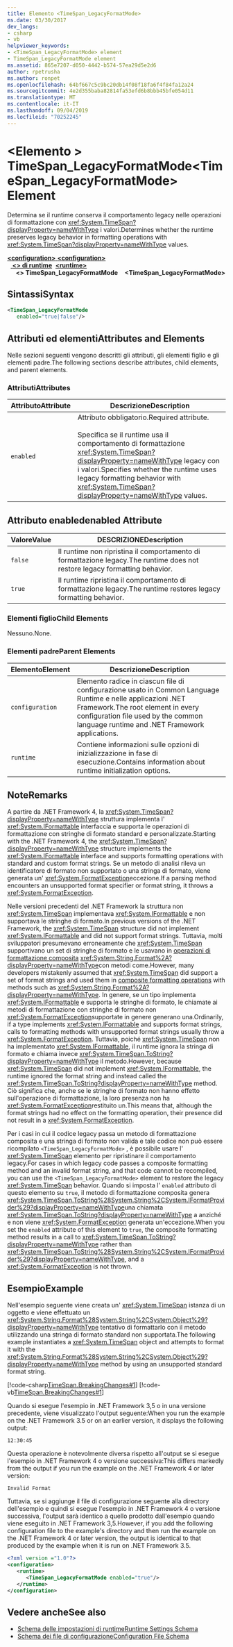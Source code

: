 ```yaml
---
title: Elemento <TimeSpan_LegacyFormatMode>
ms.date: 03/30/2017
dev_langs:
- csharp
- vb
helpviewer_keywords:
- <TimeSpan_LegacyFormatMode> element
- TimeSpan_LegacyFormatMode element
ms.assetid: 865e7207-d050-4442-b574-57ea29d5e2d6
author: rpetrusha
ms.author: ronpet
ms.openlocfilehash: 64bf667c5c9bc20db14f08f18fa6f4f84fa12a24
ms.sourcegitcommit: 4e2d355baba82814fa53efd6b8bbb45bfe054d11
ms.translationtype: MT
ms.contentlocale: it-IT
ms.lasthandoff: 09/04/2019
ms.locfileid: "70252245"
---
```

# <a name="timespan_legacyformatmode-element"></a><span data-ttu-id="42c00-102">\<Elemento > TimeSpan_LegacyFormatMode</span><span class="sxs-lookup"><span data-stu-id="42c00-102">\<TimeSpan_LegacyFormatMode> Element</span></span>

<span data-ttu-id="42c00-103">Determina se il runtime conserva il comportamento legacy nelle operazioni di formattazione con <xref:System.TimeSpan?displayProperty=nameWithType> i valori.</span><span class="sxs-lookup"><span data-stu-id="42c00-103">Determines whether the runtime preserves legacy behavior in formatting operations with <xref:System.TimeSpan?displayProperty=nameWithType> values.</span></span>

<span data-ttu-id="42c00-104">[ **\<configuration>** ](../configuration-element.md)</span><span class="sxs-lookup"><span data-stu-id="42c00-104">[**\<configuration>**](../configuration-element.md)</span></span>\
<span data-ttu-id="42c00-105">&nbsp;&nbsp;[ **\<> di runtime**](runtime-element.md)</span><span class="sxs-lookup"><span data-stu-id="42c00-105">&nbsp;&nbsp;[**\<runtime>**](runtime-element.md)</span></span>\
<span data-ttu-id="42c00-106">&nbsp;&nbsp;&nbsp;&nbsp; **\<> TimeSpan_LegacyFormatMode**</span><span class="sxs-lookup"><span data-stu-id="42c00-106">&nbsp;&nbsp;&nbsp;&nbsp;**\<TimeSpan_LegacyFormatMode>**</span></span>  

## <a name="syntax"></a><span data-ttu-id="42c00-107">Sintassi</span><span class="sxs-lookup"><span data-stu-id="42c00-107">Syntax</span></span>

```xml
<TimeSpan_LegacyFormatMode
   enabled="true|false"/>
```

## <a name="attributes-and-elements"></a><span data-ttu-id="42c00-108">Attributi ed elementi</span><span class="sxs-lookup"><span data-stu-id="42c00-108">Attributes and Elements</span></span>

<span data-ttu-id="42c00-109">Nelle sezioni seguenti vengono descritti gli attributi, gli elementi figlio e gli elementi padre.</span><span class="sxs-lookup"><span data-stu-id="42c00-109">The following sections describe attributes, child elements, and parent elements.</span></span>

### <a name="attributes"></a><span data-ttu-id="42c00-110">Attributi</span><span class="sxs-lookup"><span data-stu-id="42c00-110">Attributes</span></span>

|<span data-ttu-id="42c00-111">Attributo</span><span class="sxs-lookup"><span data-stu-id="42c00-111">Attribute</span></span>|<span data-ttu-id="42c00-112">Descrizione</span><span class="sxs-lookup"><span data-stu-id="42c00-112">Description</span></span>|
|---------------|-----------------|
|`enabled`|<span data-ttu-id="42c00-113">Attributo obbligatorio.</span><span class="sxs-lookup"><span data-stu-id="42c00-113">Required attribute.</span></span><br /><br /> <span data-ttu-id="42c00-114">Specifica se il runtime usa il comportamento di formattazione <xref:System.TimeSpan?displayProperty=nameWithType> legacy con i valori.</span><span class="sxs-lookup"><span data-stu-id="42c00-114">Specifies whether the runtime uses legacy formatting behavior with <xref:System.TimeSpan?displayProperty=nameWithType> values.</span></span>|

## <a name="enabled-attribute"></a><span data-ttu-id="42c00-115">Attributo enabled</span><span class="sxs-lookup"><span data-stu-id="42c00-115">enabled Attribute</span></span>

|<span data-ttu-id="42c00-116">Valore</span><span class="sxs-lookup"><span data-stu-id="42c00-116">Value</span></span>|<span data-ttu-id="42c00-117">DESCRIZIONE</span><span class="sxs-lookup"><span data-stu-id="42c00-117">Description</span></span>|
|-----------|-----------------|
|`false`|<span data-ttu-id="42c00-118">Il runtime non ripristina il comportamento di formattazione legacy.</span><span class="sxs-lookup"><span data-stu-id="42c00-118">The runtime does not restore legacy formatting behavior.</span></span>|
|`true`|<span data-ttu-id="42c00-119">Il runtime ripristina il comportamento di formattazione legacy.</span><span class="sxs-lookup"><span data-stu-id="42c00-119">The runtime restores legacy formatting behavior.</span></span>|

### <a name="child-elements"></a><span data-ttu-id="42c00-120">Elementi figlio</span><span class="sxs-lookup"><span data-stu-id="42c00-120">Child Elements</span></span>

<span data-ttu-id="42c00-121">Nessuno.</span><span class="sxs-lookup"><span data-stu-id="42c00-121">None.</span></span>

### <a name="parent-elements"></a><span data-ttu-id="42c00-122">Elementi padre</span><span class="sxs-lookup"><span data-stu-id="42c00-122">Parent Elements</span></span>

|<span data-ttu-id="42c00-123">Elemento</span><span class="sxs-lookup"><span data-stu-id="42c00-123">Element</span></span>|<span data-ttu-id="42c00-124">Descrizione</span><span class="sxs-lookup"><span data-stu-id="42c00-124">Description</span></span>|
|-------------|-----------------|
|`configuration`|<span data-ttu-id="42c00-125">Elemento radice in ciascun file di configurazione usato in Common Language Runtime e nelle applicazioni .NET Framework.</span><span class="sxs-lookup"><span data-stu-id="42c00-125">The root element in every configuration file used by the common language runtime and .NET Framework applications.</span></span>|
|`runtime`|<span data-ttu-id="42c00-126">Contiene informazioni sulle opzioni di inizializzazione in fase di esecuzione.</span><span class="sxs-lookup"><span data-stu-id="42c00-126">Contains information about runtime initialization options.</span></span>|

## <a name="remarks"></a><span data-ttu-id="42c00-127">Note</span><span class="sxs-lookup"><span data-stu-id="42c00-127">Remarks</span></span>

<span data-ttu-id="42c00-128">A partire da .NET Framework 4, la <xref:System.TimeSpan?displayProperty=nameWithType> struttura implementa l' <xref:System.IFormattable> interfaccia e supporta le operazioni di formattazione con stringhe di formato standard e personalizzate.</span><span class="sxs-lookup"><span data-stu-id="42c00-128">Starting with the .NET Framework 4, the <xref:System.TimeSpan?displayProperty=nameWithType> structure implements the <xref:System.IFormattable> interface and supports formatting operations with standard and custom format strings.</span></span> <span data-ttu-id="42c00-129">Se un metodo di analisi rileva un identificatore di formato non supportato o una stringa di formato, viene generata un' <xref:System.FormatException>eccezione.</span><span class="sxs-lookup"><span data-stu-id="42c00-129">If a parsing method encounters an unsupported format specifier or format string, it throws a <xref:System.FormatException>.</span></span>

<span data-ttu-id="42c00-130">Nelle versioni precedenti del .NET Framework la struttura non <xref:System.TimeSpan> implementava <xref:System.IFormattable> e non supportava le stringhe di formato.</span><span class="sxs-lookup"><span data-stu-id="42c00-130">In previous versions of the .NET Framework, the <xref:System.TimeSpan> structure did not implement <xref:System.IFormattable> and did not support format strings.</span></span> <span data-ttu-id="42c00-131">Tuttavia, molti sviluppatori presumevano erroneamente che <xref:System.TimeSpan> supportivano un set di stringhe di formato e le usavano in [operazioni di formattazione composita](../../../../standard/base-types/composite-formatting.md) <xref:System.String.Format%2A?displayProperty=nameWithType>con metodi come.</span><span class="sxs-lookup"><span data-stu-id="42c00-131">However, many developers mistakenly assumed that <xref:System.TimeSpan> did support a set of format strings and used them in [composite formatting operations](../../../../standard/base-types/composite-formatting.md) with methods such as <xref:System.String.Format%2A?displayProperty=nameWithType>.</span></span> <span data-ttu-id="42c00-132">In genere, se un tipo implementa <xref:System.IFormattable> e supporta le stringhe di formato, le chiamate ai metodi di formattazione con stringhe di formato non <xref:System.FormatException>supportate in genere generano una.</span><span class="sxs-lookup"><span data-stu-id="42c00-132">Ordinarily, if a type implements <xref:System.IFormattable> and supports format strings, calls to formatting methods with unsupported format strings usually throw a <xref:System.FormatException>.</span></span> <span data-ttu-id="42c00-133">Tuttavia, poiché <xref:System.TimeSpan> non ha implementato <xref:System.IFormattable>, il runtime ignora la stringa di formato e chiama invece <xref:System.TimeSpan.ToString?displayProperty=nameWithType> il metodo.</span><span class="sxs-lookup"><span data-stu-id="42c00-133">However, because <xref:System.TimeSpan> did not implement <xref:System.IFormattable>, the runtime ignored the format string and instead called the <xref:System.TimeSpan.ToString?displayProperty=nameWithType> method.</span></span> <span data-ttu-id="42c00-134">Ciò significa che, anche se le stringhe di formato non hanno effetto sull'operazione di formattazione, la loro presenza non ha <xref:System.FormatException>restituito un.</span><span class="sxs-lookup"><span data-stu-id="42c00-134">This means that, although the format strings had no effect on the formatting operation, their presence did not result in a <xref:System.FormatException>.</span></span>

<span data-ttu-id="42c00-135">Per i casi in cui il codice legacy passa un metodo di formattazione composita e una stringa di formato non valida e tale codice non può essere ricompilato `<TimeSpan_LegacyFormatMode>` , è possibile usare l' <xref:System.TimeSpan> elemento per ripristinare il comportamento legacy.</span><span class="sxs-lookup"><span data-stu-id="42c00-135">For cases in which legacy code passes a composite formatting method and an invalid format string, and that code cannot be recompiled, you can use the `<TimeSpan_LegacyFormatMode>` element to restore the legacy <xref:System.TimeSpan> behavior.</span></span> <span data-ttu-id="42c00-136">Quando si imposta l' `enabled` attributo di questo elemento su `true`, il metodo di formattazione composita genera <xref:System.TimeSpan.ToString%28System.String%2CSystem.IFormatProvider%29?displayProperty=nameWithType>una chiamata <xref:System.TimeSpan.ToString?displayProperty=nameWithType> a anziché e non viene <xref:System.FormatException> generata un'eccezione.</span><span class="sxs-lookup"><span data-stu-id="42c00-136">When you set the `enabled` attribute of this element to `true`, the composite formatting method results in a call to <xref:System.TimeSpan.ToString?displayProperty=nameWithType> rather than <xref:System.TimeSpan.ToString%28System.String%2CSystem.IFormatProvider%29?displayProperty=nameWithType>, and a <xref:System.FormatException> is not thrown.</span></span>

## <a name="example"></a><span data-ttu-id="42c00-137">Esempio</span><span class="sxs-lookup"><span data-stu-id="42c00-137">Example</span></span>

<span data-ttu-id="42c00-138">Nell'esempio seguente viene creata un' <xref:System.TimeSpan> istanza di un oggetto e viene effettuato un <xref:System.String.Format%28System.String%2CSystem.Object%29?displayProperty=nameWithType> tentativo di formattarlo con il metodo utilizzando una stringa di formato standard non supportata.</span><span class="sxs-lookup"><span data-stu-id="42c00-138">The following example instantiates a <xref:System.TimeSpan> object and attempts to format it with the <xref:System.String.Format%28System.String%2CSystem.Object%29?displayProperty=nameWithType> method by using an unsupported standard format string.</span></span>

[!code-csharp[TimeSpan.BreakingChanges#1](../../../../../samples/snippets/csharp/VS_Snippets_CLR/timespan.breakingchanges/cs/legacyformatmode1.cs#1)]
[!code-vb[TimeSpan.BreakingChanges#1](../../../../../samples/snippets/visualbasic/VS_Snippets_CLR/timespan.breakingchanges/vb/legacyformatmode1.vb#1)]

<span data-ttu-id="42c00-139">Quando si esegue l'esempio in .NET Framework 3,5 o in una versione precedente, viene visualizzato l'output seguente:</span><span class="sxs-lookup"><span data-stu-id="42c00-139">When you run the example on the .NET Framework 3.5 or on an earlier version, it displays the following output:</span></span>

```
12:30:45
```

<span data-ttu-id="42c00-140">Questa operazione è notevolmente diversa rispetto all'output se si esegue l'esempio in .NET Framework 4 o versione successiva:</span><span class="sxs-lookup"><span data-stu-id="42c00-140">This differs markedly from the output if you run the example on the .NET Framework 4 or later version:</span></span>

```
Invalid Format
```

<span data-ttu-id="42c00-141">Tuttavia, se si aggiunge il file di configurazione seguente alla directory dell'esempio e quindi si esegue l'esempio in .NET Framework 4 o versione successiva, l'output sarà identico a quello prodotto dall'esempio quando viene eseguito in .NET Framework 3,5.</span><span class="sxs-lookup"><span data-stu-id="42c00-141">However, if you add the following configuration file to the example's directory and then run the example on the .NET Framework 4 or later version, the output is identical to that produced by the example when it is run on .NET Framework 3.5.</span></span>

```xml
<?xml version ="1.0"?>
<configuration>
   <runtime>
      <TimeSpan_LegacyFormatMode enabled="true"/>
   </runtime>
</configuration>
```

## <a name="see-also"></a><span data-ttu-id="42c00-142">Vedere anche</span><span class="sxs-lookup"><span data-stu-id="42c00-142">See also</span></span>

- [<span data-ttu-id="42c00-143">Schema delle impostazioni di runtime</span><span class="sxs-lookup"><span data-stu-id="42c00-143">Runtime Settings Schema</span></span>](index.md)
- [<span data-ttu-id="42c00-144">Schema dei file di configurazione</span><span class="sxs-lookup"><span data-stu-id="42c00-144">Configuration File Schema</span></span>](../index.md)
